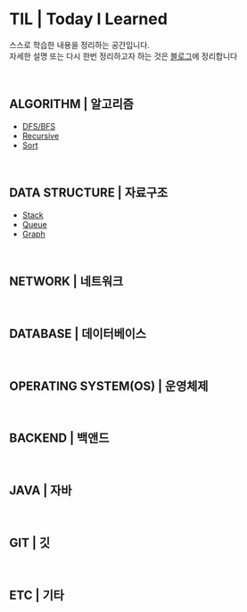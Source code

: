 # TIL | Today I Learned
스스로 학습한 내용을 정리하는 공간입니다.  
자세한 설명 또는 다시 한번 정리하고자 하는 것은 [블로그](https://seen-young.tistory.com/)에 정리합니다

<br>

## ALGORITHM | 알고리즘
- [DFS/BFS](ALGORITHM/DFS.BFS.md)
- [Recursive](ALGORITHM/Recursive.md)
- [Sort](ALGORITHM/Sort.md)


<br>

## DATA STRUCTURE | 자료구조
- [Stack](DATASTRUCTURE/Stack.md)
- [Queue](DATASTRUCTURE/Queue.md)
- [Graph](DATASTRUCTURE/Graph.md)



<br>

## NETWORK | 네트워크



<br>

## DATABASE | 데이터베이스






<br>


## OPERATING SYSTEM(OS) | 운영체제




<br>

## BACKEND | 백앤드



<br>

## JAVA | 자바



<br>

## GIT | 깃



<br>

## ETC | 기타


